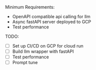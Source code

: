 Minimum Requirements:
- OpenAPI compatible api calling for llm
- Async fastAPI server deployed to GCP
- Test performance

TODO:
- [ ] Set up CI/CD on GCP for cloud run
- [ ] Build llm wrapper with fastAPI
- [ ] Test performance
- [ ] Prompt tune

